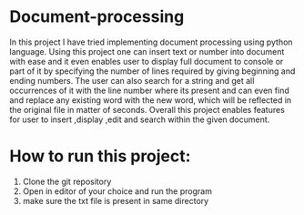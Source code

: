 # Document-processing
 In this project I have tried implementing document processing using python language. Using this project one can insert text or number into document with ease and it even enables user to display full document to console or part of it by specifying the number of lines required by giving beginning and ending numbers. The user can also search for a string and get all occurrences of it with the line number where its present and can even find and replace any existing word with the new word, which will be reflected in the original file in matter of seconds. Overall this project enables features for user to insert ,display ,edit and search within the given document.
 
# How to run this project:

1. Clone the git repository
2. Open in editor of your choice and run the program
3. make sure the txt file is present in same directory
